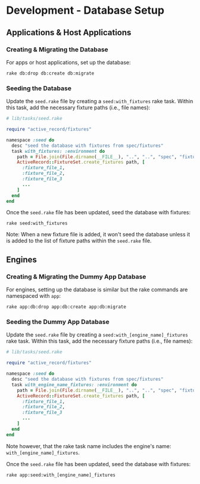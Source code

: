 # Development - Database Setup

## Applications & Host Applications

### Creating & Migrating the Database

For apps or host applications, set up the database:

```
rake db:drop db:create db:migrate
```

### Seeding the Database

Update the `seed.rake` file by creating a `seed:with_fixtures` rake task. Within
this task, add the necessary fixture paths (i.e., file names):

```ruby
# lib/tasks/seed.rake

require "active_record/fixtures"

namespace :seed do
  desc "seed the database with fixtures from spec/fixtures"
  task with_fixtures: :environment do
    path = File.join(File.dirname(__FILE__), "..", "..", "spec", "fixtures")
    ActiveRecord::FixtureSet.create_fixtures path, [
      :fixture_file_1,
      :fixture_file_2,
      :fixture_file_3
      ...
    ]
  end
end
```

Once the `seed.rake` file has been updated, seed the database with fixtures:

```
rake seed:with_fixtures
```

Note: When a new fixture file is added, it won't seed the database unless it is
added to the list of fixture paths within the `seed.rake` file.

## Engines

### Creating & Migrating the Dummy App Database

For engines, setting up the database is similar but the rake commands are
namespaced with `app`:

```
rake app:db:drop app:db:create app:db:migrate
```

### Seeding the Dummy App Database

Update the `seed.rake` file by creating a `seed:with_[engine_name]_fixtures`
rake task. Within this task, add the necessary fixture paths (i.e., file names):

```ruby
# lib/tasks/seed.rake

require "active_record/fixtures"

namespace :seed do
  desc "seed the database with fixtures from spec/fixtures"
  task with_engine_name_fixtures: :environment do
    path = File.join(File.dirname(__FILE__), "..", "..", "spec", "fixtures")
    ActiveRecord::FixtureSet.create_fixtures path, [
      :fixture_file_1,
      :fixture_file_2,
      :fixture_file_3
      ...
    ]
  end
end
```

Note however, that the rake task name includes the engine's name: ```with_[engine_name]_fixtures```.

Once the ```seed.rake``` file has been updated, seed the database with fixtures:

```
rake app:seed:with_[engine_name]_fixtures
```
